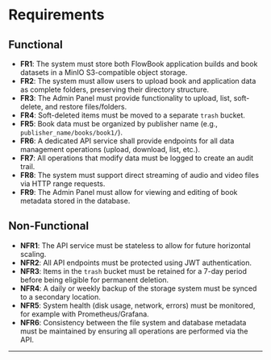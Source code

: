 # **Requirements**

## **Functional**

* **FR1**: The system must store both FlowBook application builds and book datasets in a MinIO S3-compatible object storage.
* **FR2**: The system must allow users to upload book and application data as complete folders, preserving their directory structure.
* **FR3**: The Admin Panel must provide functionality to upload, list, soft-delete, and restore files/folders.
* **FR4**: Soft-deleted items must be moved to a separate `trash` bucket.
* **FR5**: Book data must be organized by publisher name (e.g., `publisher_name/books/book1/`).
* **FR6**: A dedicated API service shall provide endpoints for all data management operations (upload, download, list, etc.).
* **FR7**: All operations that modify data must be logged to create an audit trail.
* **FR8**: The system must support direct streaming of audio and video files via HTTP range requests.
* **FR9**: The Admin Panel must allow for viewing and editing of book metadata stored in the database.

## **Non-Functional**

* **NFR1**: The API service must be stateless to allow for future horizontal scaling.
* **NFR2**: All API endpoints must be protected using JWT authentication.
* **NFR3**: Items in the `trash` bucket must be retained for a 7-day period before being eligible for permanent deletion.
* **NFR4**: A daily or weekly backup of the storage system must be synced to a secondary location.
* **NFR5**: System health (disk usage, network, errors) must be monitored, for example with Prometheus/Grafana.
* **NFR6**: Consistency between the file system and database metadata must be maintained by ensuring all operations are performed via the API.

---